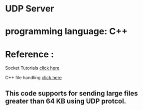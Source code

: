 # UDP Server

# programming language: C++

# Reference :

Socket Tutorials [click here](http://www.cs.rpi.edu/~moorthy/Courses/os98/Pgms/socket.html)

C++ file handling [click here](https://www.tutorialspoint.com/cplusplus/cpp_files_streams.htm)

## This code supports for sending large files greater than 64 KB using UDP protcol.
